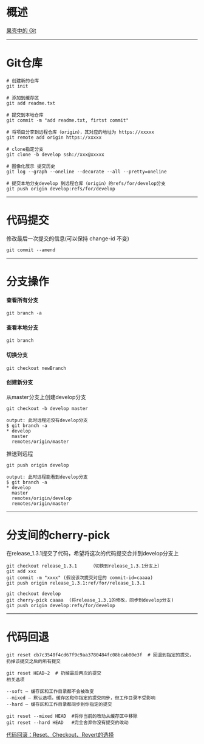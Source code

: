 # 概述

[果壳中的 Git](https://github.com/geeeeeeeeek/git-recipes/wiki)   


---
  
# Git仓库

```
# 创建新的仓库
git init

# 添加到缓存区
git add readme.txt

# 提交到本地仓库
git commit -m "add readme.txt, firtst commit"
   
# 将项目分享到远程仓库（origin），其对应的地址为 https://xxxxx   
git remote add origin https://xxxxx   

# clone指定分支
git clone -b develop ssh://xxx@xxxxx

# 图像化展示 提交历史
git log --graph --oneline --decorate --all --pretty=oneline

# 提交本地分支develop 到远程仓库（origin）的refs/for/develop分支
git push origin develop:refs/for/develop

```

---

# 代码提交

修改最后一次提交的信息(可以保持 change-id 不变)
```
git commit --amend
```

---

# 分支操作
#### 查看所有分支
```
git branch -a
```

#### 查看本地分支
```
git branch
```

#### 切换分支
```
git checkout newBranch
```

#### 创建新分支

从master分支上创建develop分支
```
git checkout -b develop master

output: 此时远程还没有develop分支
$ git branch -a
* develop
  master
  remotes/origin/master

```

推送到远程
```
git push origin develop

output: 此时远程能看到develop分支
$ git branch -a
* develop
  master
  remotes/origin/develop
  remotes/origin/master

```

---

# 分支间的cherry-pick

在release_1.3.1提交了代码，希望将这次的代码提交合并到develop分支上

```
git checkout release_1.3.1     （切换到release_1.3.1分支上）
git add xxx
git commit -m "xxxx" (假设该次提交对应的 commit-id=caaaa)
git push origin release_1.3.1:ref/for/release_1.3.1

git checkout develop
git cherry-pick caaaa  (将release_1.3.1的修改，同步到develop分支)
git push origin develop:refs/for/develop
```

---

# 代码回退

```
git reset cb7c3540f4cd67f9c9aa3780484fc08bcab80e3f  # 回退到指定的提交，扔掉该提交之后的所有提交

git reset HEAD~2  # 扔掉最后两次的提交
相关选项

--soft – 缓存区和工作目录都不会被改变
--mixed – 默认选项。缓存区和你指定的提交同步，但工作目录不受影响
--hard – 缓存区和工作目录都同步到你指定的提交

git reset --mixed HEAD  #将你当前的改动从缓存区中移除
git reset --hard HEAD   #完全舍弃你没有提交的改动

```
[代码回滚：Reset、Checkout、Revert的选择](https://github.com/geeeeeeeeek/git-recipes/wiki/5.2-%E4%BB%A3%E7%A0%81%E5%9B%9E%E6%BB%9A%EF%BC%9AReset%E3%80%81Checkout%E3%80%81Revert%E7%9A%84%E9%80%89%E6%8B%A9)